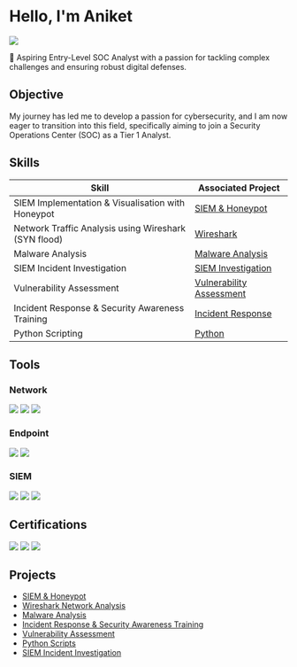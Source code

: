 # Hello, I'm Aniket
<a href="https://linkedin.com/in/aniket-kolte"><img src="https://img.shields.io/badge/-LinkedIn-0072b1?&style=for-the-badge&logo=linkedin&logoColor=white" /></a>

🔐 Aspiring Entry-Level SOC Analyst with a passion for tackling complex challenges and ensuring robust digital defenses.

## Objective

My journey has led me to develop a passion for cybersecurity, and I am now eager to transition into this field, specifically aiming to join a Security Operations Center (SOC) as a Tier 1 Analyst.

## Skills

| Skill                                                      | Associated Project         |
|------------------------------------------------------------|----------------------------|
| SIEM Implementation & Visualisation with Honeypot          | <a href="https://github.com/laaaaaarry/SIEM-Honeypot/tree/main">SIEM & Honeypot</a> |
| Network Traffic Analysis using Wireshark (SYN flood)       | <a href="https://github.com/laaaaaarry/Wireshark/tree/main">Wireshark</a> | 
| Malware Analysis                                           | <a href="https://github.com/laaaaaarry/Malware-Analysis">Malware Analysis</a> |
| SIEM Incident Investigation                                | <a href="https://github.com/laaaaaarry/SIEM-Investigation/tree/main">SIEM Investigation</a> |
| Vulnerability Assessment                                   | <a href="https://github.com/laaaaaarry/Vulnerability-Assessment">Vulnerability Assessment</a> |
| Incident Response & Security Awareness Training            | <a href="https://github.com/laaaaaarry/Incident-Response">Incident Response</a> |
| Python Scripting                                            | <a href="https://github.com/laaaaaarry/Python-scripts/tree/main">Python</a> |

## Tools

### Network
<div>
    <img src="https://img.shields.io/badge/-Wireshark-1679A7?&style=for-the-badge&logo=Wireshark&logoColor=white" />
    <img src="https://img.shields.io/badge/-Suricata-EF3B2D?&style=for-the-badge&logo=Suricata&logoColor=white" />
    <img src="https://img.shields.io/badge/-Zeek-777BB4?&style=for-the-badge&logo=Zeek&logoColor=white" />
</div>

### Endpoint
<div>
    <img src="https://img.shields.io/badge/-Microsoft_Defender_for_Endpoint-00A4EF?&style=for-the-badge&logo=Microsoft&logoColor=white" />
    <img src="https://img.shields.io/badge/-Velociraptor-4B275F?&style=for-the-badge&logo=Velociraptor&logoColor=white" />
</div>

### SIEM
<div>
    <img src="https://img.shields.io/badge/-Microsoft_Sentinel-0078D4?&style=for-the-badge&logo=Microsoft&logoColor=white" />
    <img src="https://img.shields.io/badge/-Splunk-000000?&style=for-the-badge&logo=Splunk&logoColor=white" />
    <img src="https://img.shields.io/badge/-Elastic-005571?&style=for-the-badge&logo=Elastic&logoColor=white" />
</div>

## Certifications
<div>
<img src="https://img.shields.io/badge/-ISC2_CC-005571?&style=for-the-badge&logo=ISC2&logoColor=white" />
<img src="https://img.shields.io/badge/-Google_Cybersecurity_Professional-4285F4?&style=for-the-badge&logo=Google&logoColor=white" />
<img src="https://img.shields.io/badge/-PG_Cybersecurity_Simplilearn-000000?&style=for-the-badge&logo=Simplilearn&logoColor=white" />
</div>

## Projects
- <a href="https://github.com/laaaaaarry/SIEM-Honeypot/tree/main">SIEM & Honeypot</a>
- <a href="https://github.com/laaaaaarry/Wireshark/tree/main">Wireshark Network Analysis</a>
- <a href="https://github.com/laaaaaarry/Malware-Analysis">Malware Analysis</a>
- <a href="https://github.com/laaaaaarry/Incident-Response">Incident Response & Security Awareness Training</a>
- <a href="https://github.com/laaaaaarry/Vulnerability-Assessment">Vulnerability Assessment</a>
- <a href="https://github.com/laaaaaarry/Python-scripts/tree/main">Python Scripts</a>
- <a href="https://github.com/laaaaaarry/SIEM-Investigation/tree/main">SIEM Incident Investigation</a>
